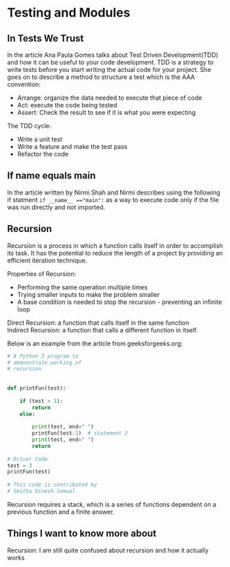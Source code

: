 # Testing and Modules

## In Tests We Trust

In the article Ana Paula Gomes talks about Test Driven Development(TDD) and how it can be useful to your code development. TDD is a strategy to write tests before you start writing the actual code for your project. She goes on to describe a method to structure a test which is the AAA convention:

- Arrange: organize the data needed to execute that piece of code
- Act: execute the code being tested
- Assert: Check the result to see if it is what you were expecting

The TDD cycle:

- Write a unit test
- Write a feature and make the test pass
- Refactor the code

## If name equals main

In the article written by Nirmi Shah and Nirmi describes using the following if statment `if __name__ =="main":` as a way to execute code only if the file was run directly and not imported.

## Recursion

Recursion is a process in which a function calls itself in order to accomplish its task. It has the potential to reduce the length of a project by providing an efficient iteration technique.

Properties of Recursion:

- Performing the same operation multiple times
- Trying smaller inputs to make the problem smaller
- A base condition is needed to stop the recursion  - preventing an infinite loop

Direct Recursion: a function that calls itself in the same function\
Indirect Recursion: a function that calls a different function in itself.

Below is an example from the article from geeksforgeeks.org:

```py
# A Python 3 program to
# demonstrate working of
# recursion
 
 
def printFun(test):
 
    if (test < 1):
        return
    else:
 
        print(test, end=" ")
        printFun(test-1)  # statement 2
        print(test, end=" ")
        return
 
# Driver Code
test = 3
printFun(test)
 
# This code is contributed by
# Smitha Dinesh Semwal
```

Recursion requires a stack, which is a series of functions dependent on a previous function and a finite answer.

## Things I want to know more about

Recursion: I am still quite confused about recursion and how it actually works
